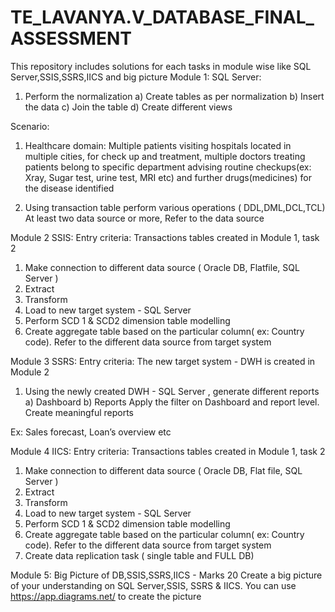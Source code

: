 # TE_LAVANYA.V_DATABASE_FINAL_ASSESSMENT
This repository includes solutions for each tasks in module wise like SQL Server,SSIS,SSRS,IICS and big picture
Module 1: SQL Server: 
1. Perform the normalization
a) Create tables as per normalization
b) Insert the data
c) Join the table
d) Create different views

Scenario:
1. Healthcare domain:
Multiple patients visiting hospitals located in multiple cities, for check up and treatment, multiple
doctors treating patients belong to specific department advising routine checkups(ex: Xray, Sugar
test, urine test, MRI etc) and further drugs(medicines) for the disease identified

2. Using transaction table perform various operations ( DDL,DML,DCL,TCL)
At least two data source or more, Refer to the data source

Module 2 SSIS: 
Entry criteria: Transactions tables created in Module 1, task 2
1. Make connection to different data source ( Oracle DB, Flatfile, SQL Server )
2. Extract
3. Transform
4. Load to new target system - SQL Server
5. Perform SCD 1 &amp; SCD2 dimension table modelling
6. Create aggregate table based on the particular column( ex: Country code). Refer to the
different data source from target system

Module 3 SSRS: 
Entry criteria: The new target system - DWH is created in Module 2
1. Using the newly created DWH - SQL Server , generate different reports
a) Dashboard
b) Reports
Apply the filter on Dashboard and report level. Create meaningful reports

Ex: Sales forecast, Loan’s overview etc

Module 4 IICS: 
Entry criteria: Transactions tables created in Module 1, task 2
1. Make connection to different data source ( Oracle DB, Flat file, SQL Server )
2. Extract
3. Transform
4. Load to new target system - SQL Server
5. Perform SCD 1 &amp; SCD2 dimension table modelling
6. Create aggregate table based on the particular column( ex: Country code). Refer to the
different data source from target system
7. Create data replication task ( single table and FULL DB)

Module 5: Big Picture of DB,SSIS,SSRS,IICS - Marks 20
Create a big picture of your understanding on SQL Server,SSIS, SSRS &amp; IICS. You can use
https://app.diagrams.net/ to create the picture
